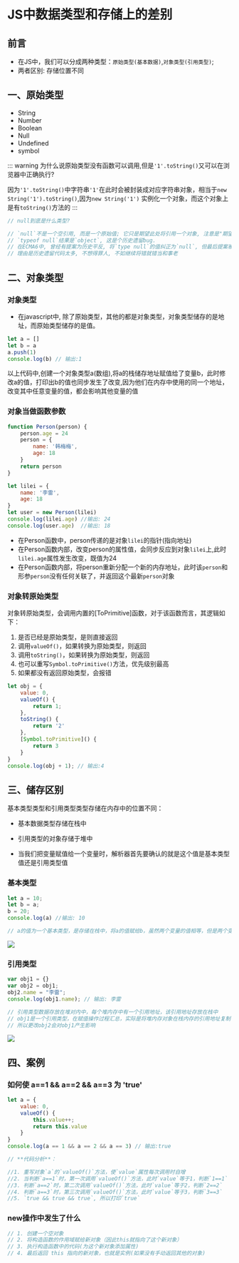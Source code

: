 # JS中数据类型和存储上的差别

## 前言
* 在JS中，我们可以分成两种类型：`原始类型(基本数据)`,`对象类型(引用类型)`; 
* 两者区别: 存储位置不同


## 一、原始类型
* String
* Number
* Boolean
* Null
* Undefined
* symbol


::: warning
为什么说原始类型没有函数可以调用,但是`'1'.toString()`又可以在浏览器中正确执行?

因为`'1'.toString()`中字符串`'1'`在此时会被封装成对应字符串对象，相当于`new String('1').toString()`,因为`new String('1')`
实例化一个对象，而这个对象上是有`toString()`方法的
:::

```js
// null到底是什么类型?

// `null`不是一个空引用, 而是一个原始值; 它只是期望此处将引用一个对象, 注意是"期望".
// `typeof null`结果是`object`, 这是个历史遗留bug.
// 在ECMA6中, 曾经有提案为历史平反, 将`type null`的值纠正为`null`, 但最后提案被拒了.
// 理由是历史遗留代码太多, 不想得罪人, 不如继续将错就错当和事老
```


## 二、对象类型
### 对象类型
* 在javascript中, 除了原始类型，其他的都是对象类型，对象类型储存的是地址，而原始类型储存的是值。

```js
let a = []
let b = a
a.push(1)
console.log(b) // 输出:1
```

以上代码中,创建一个对象类型a(数组),将a的栈储存地址赋值给了变量b，此时修改a的值，打印出b的值也同步发生了改变,因为他们在内存中使用的同一个地址，改变其中任意变量的值，都会影响其他变量的值

### 对象当做函数参数

```js
function Person(person) {
    person.age = 24
    person = {
        name: '韩梅梅',
        age: 18
    }
    return person
}

let lilei = {
    name: '李雷',
    age: 18
}
let user = new Person(lilei)
console.log(lilei.age) //输出: 24
console.log(user.age)  //输出: 18
```

* 在Person函数中，person传递的是对象`lilei`的指针(指向地址)
* 在Person函数内部，改变person的属性值，会同步反应到对象`lilei`上,此时`lilei.age`属性发生改变，既值为24
* 在Person函数内部，将person重新分配一个新的内存地址，此时该`person`和形参`person`没有任何关联了，并返回这个最新`person`对象


### 对象转原始类型
对象转原始类型，会调用内置的[ToPrimitive]函数，对于该函数而言，其逻辑如下：

1. 是否已经是原始类型，是则直接返回
2. 调用`valueOf()`，如果转换为原始类型，则返回
3. 调用`toString()`，如果转换为原始类型，则返回
4. 也可以重写`Symbol.toPrimitive()`方法，优先级别最高
5. 如果都没有返回原始类型，会报错

```js
let obj = {
    value: 0,
    valueOf() {
        return 1;
    },
    toString() {
        return '2'
    },
    [Symbol.toPrimitive]() {
        return 3
    }
}
console.log(obj + 1); // 输出:4
```

## 三、储存区别
基本类型类型和引用类型类型存储在内存中的位置不同：

* 基本数据类型存储在栈中
  
* 引用类型的对象存储于堆中
  
* 当我们把变量赋值给一个变量时，解析器首先要确认的就是这个值是基本类型值还是引用类型值

### 基本类型
```js
let a = 10;
let b = a; 
b = 20;
console.log(a) //输出: 10

// a的值为一个基本类型，是存储在栈中，将a的值赋给b，虽然两个变量的值相等，但是两个变量保存了两个不同的内存地址
```
<div style="text-align: left">
  <img src="/images/base/data_type_1.png" />
</div>

### 引用类型
```js
var obj1 = {}
var obj2 = obj1;
obj2.name = "李雷";
console.log(obj1.name); // 输出: 李雷

// 引用类型数据存放在堆对内中，每个堆内存中有一个引用地址，该引用地址存放在栈中
// obj1是一个引用类型，在赋值操作过程汇总，实际是将堆内存对象在栈内存的引用地址复制了一份给了obj2，实际上他们共同指向了同一个堆内存对象
// 所以更改obj2会对obj1产生影响
```
<div style="text-align: left">
  <img src="/images/base/data_type_2.png" />
</div>



## 四、案例
### 如何使 a==1 && a==2 && a==3 为 'true'
```js
let a = {
    value: 0,
    valueOf() {
        this.value++;
        return this.value
    }
}
console.log(a == 1 && a == 2 && a == 3) // 输出:true

// **代码分析**：

//1. 重写对象`a`的`valueOf()`方法，使`value`属性每次调用时自增
//2. 当判断`a==1`时，第一次调用`valueOf()`方法，此时`value`等于1，判断`1==1`
//3. 判断`a==2`时，第二次调用`valueOf()`方法，此时`value`等于2，判断`2==2`
//4. 判断`a==3`时，第三次调用`valueOf()`方法，此时`value`等于3，判断`3==3`
//5. `true && true && true`, 所以打印`true`
```

### new操作中发生了什么
```js
// 1. 创建一个空对象
// 2. 将构造函数的作用域赋给新对象（因此this就指向了这个新对象）
// 3. 执行构造函数中的代码(为这个新对象添加属性)
// 4. 最后返回 this 指向的新对象，也就是实例(如果没有手动返回其他的对象)
```
